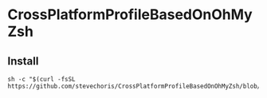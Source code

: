 # CrossPlatformProfileBasedOnOhMyZsh

## Install


```
sh -c "$(curl -fsSL https://github.com/stevechoris/CrossPlatformProfileBasedOnOhMyZsh/blob/master/tools/install.sh)"
```

